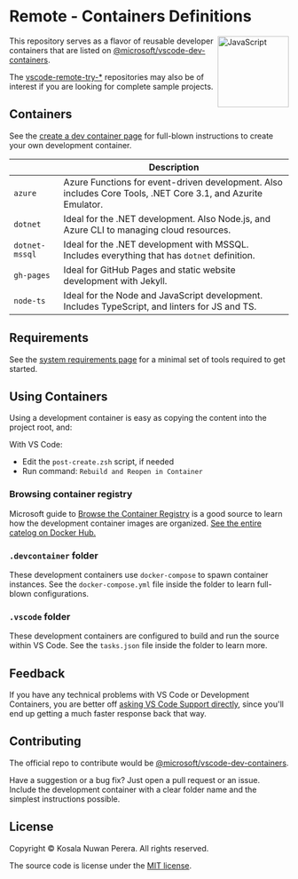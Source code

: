 # Remote - Containers Definitions

[<img align="right" alt="JavaScript" width="128rem" src="https://camo.githubusercontent.com/d7ca2d2f898ab4aa4dd312df026ce18ff219e589/68747470733a2f2f6d6963726f736f66742e6769746875622e696f2f7673636f64652d72656d6f74652d72656c656173652f696d616765732f72656d6f74652d657874656e73696f6e7061636b2e706e67"  />][ms-devcontainers-docs]

This repository serves as a flavor of reusable developer containers that are listed on [@microsoft/vscode-dev-containers][ms-devcontainers-repo].

The [vscode-remote-try-*][vscode-remote-try-search-query] repositories may also be of interest if you are looking for complete sample projects.

## Containers

See the [create a dev container page][ms-devcontainers-create-docs] for full-blown instructions to create your own development container.

|     | Description
| --- | ---
| `azure` | Azure Functions for event-driven development. Also includes Core Tools, .NET Core 3.1, and Azurite Emulator.
| `dotnet` | Ideal for the .NET development. Also Node.js, and Azure CLI to managing cloud resources.
| `dotnet-mssql` | Ideal for the .NET development with MSSQL. Includes everything that has `dotnet` definition.
| `gh-pages` | Ideal for GitHub Pages and static website development with Jekyll.
| `node-ts` | Ideal for the Node and JavaScript development. Includes TypeScript, and linters for JS and TS.

## Requirements
See the [system requirements page][ms-devcontainers-min-requirements-page] for a minimal set of tools required to get started.

## Using Containers

Using a development container is easy as copying the content into the project root, and:

With VS Code:
- Edit the `post-create.zsh` script, if needed
- Run command: `Rebuild and Reopen in Container`

### Browsing container registry

Microsoft guide to [Browse the Container Registry][mcr-guide-to-browse] is a good source to learn how the development container images are organized. [See the entire catelog on Docker Hub.][mcr-catelog]

### `.devcontainer` folder

These development containers use `docker-compose` to spawn container instances. See the `docker-compose.yml` file inside the folder to learn full-blown configurations.

### `.vscode` folder

These development containers are configured to build and run the source within VS Code. See the `tasks.json` file inside the folder to learn more.

## Feedback

If you have any technical problems with VS Code or Development Containers, you are better off [asking VS Code Support directly][vscode-support], since you'll end up getting a much faster response back that way.

## Contributing

The official repo to contribute would be [@microsoft/vscode-dev-containers][ms-devcontainers-repo].

Have a suggestion or a bug fix? Just open a pull request or an issue. Include the development container with a clear folder name and the simplest instructions possible.

## License

Copyright :copyright: Kosala Nuwan Perera. All rights reserved.

The source code is license under the [MIT license][lic].

[ms-devcontainers-min-requirements-page]: https://code.visualstudio.com/docs/remote/containers#_system-requirements
[ms-devcontainers-docs]: https://code.visualstudio.com/docs/remote/containers
[ms-devcontainers-create-docs]: https://code.visualstudio.com/docs/remote/create-dev-container
[ms-devcontainers-repo]: https://github.com/microsoft/vscode-dev-containers#readme
[mcr-catelog]: https://hub.docker.com/_/microsoft-vscode-devcontainers
[mcr-guide-to-browse]: https://github.com/microsoft/containerregistry#browsing-mcr-content
[vscode-support]: https://github.com/microsoft/vscode-dev-containers#contributing-and-feedback
[vscode-remote-try-search-query]: https://github.com/search?o=desc&q=vscode-remote-try-&s=updated&type=repositories

[download-vscode]: https://code.visualstudio.com/
[download-vscode-remote-ext]: https://aka.ms/vscode-remote/download/containers
[download-docker-desktop]: https://www.docker.com/products/docker-desktop
[download-git]: https://git-scm.com/downloads

[lic]: LICENSE
